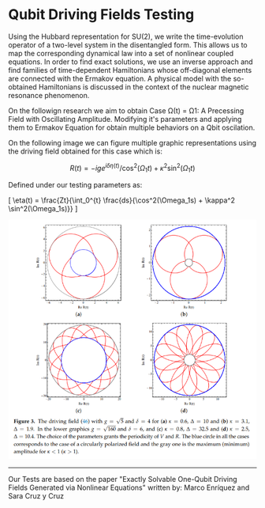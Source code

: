 # Qubit Driving Fields Testing

Using the Hubbard representation for SU(2), we write the time-evolution operator of a
two-level system in the disentangled form. This allows us to map the corresponding dynamical law
into a set of nonlinear coupled equations. In order to find exact solutions, we use an inverse approach
and find families of time-dependent Hamiltonians whose off-diagonal elements are connected with
the Ermakov equation. A physical model with the so-obtained Hamiltonians is discussed in the
context of the nuclear magnetic resonance phenomenon.

On the followign research we aim to obtain Case Ω(t) = Ω1: A Precessing Field with Oscillating Amplitude. 
Modifying it's parameters and applying them to Ermakov Equation for obtain multiple behaviors on a Qbit oscilation. 

On the following image we can figure multiple graphic representations using the driving field obtained for this case which is:

$$
R(t) = -i g e^{i\delta \eta(t)} / \cos^2(\Omega_1 t) + \kappa^2 \sin^2(\Omega_1 t)
$$

Defined under our testing parameters as: 

\[ \eta(t) = \frac{Zt}{\int_0^{t} \frac{ds}{\cos^2(\Omega_1s) + \kappa^2 \sin^2(\Omega_1s)}} \]

<p align="left"> <img src="img\paperExamples\graficasPaper.png"/> </p>

__________________________________________________________________________________________________________

Our Tests are based on the paper "Exactly Solvable One-Qubit Driving Fields Generated
via Nonlinear Equations" 
written by:  Marco Enríquez and Sara Cruz y Cruz




